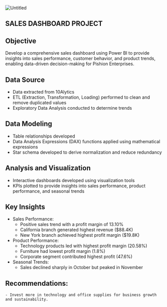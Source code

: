 ![Untitled](https://github.com/user-attachments/assets/1da262da-7c5e-4b36-b0eb-2b63278a4329)

## SALES DASHBOARD PROJECT
## Objective
Develop a comprehensive sales dashboard using Power BI to provide insights into sales performance, customer behavior, and product trends, enabling data-driven decision-making for Pishion Enterprises.

## Data Source
- Data extracted from 10Alytics
- ETL (Extraction, Transformation, Loading) performed to clean and remove duplicated values
- Exploratory Data Analysis conducted to determine trends

## Data Modeling
- Table relationships developed
- Data Analysis Expressions (DAX) functions applied using mathematical expressions
- Star schema developed to derive normalization and reduce redundancy

## Analysis and Visualization
- Interactive dashboards developed using visualization tools
- KPIs plotted to provide insights into sales performance, product performance, and seasonal trends

## Key Insights
- Sales Performance:
    - Positive sales trend with a profit margin of 13.10%
    - California branch generated highest revenue ($88.4K)
    - New York branch achieved highest profit margin ($19.8K)
- Product Performance:
    - Technology products led with highest profit margin (20.58%)
    - Furniture had lowest profit margin (1.8%)
    - Corporate segment contributed highest profit (47.6%)
- Seasonal Trends:
    - Sales declined sharply in October but peaked in November

## Recommendations:
    - Invest more in technology and office supplies for business growth and sustainability.

